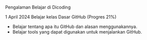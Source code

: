 Pengalaman Belajar di Dicoding

1 April 2024
Belajar kelas Dasar GitHub (Progres 21%)
* Belajar tentang apa itu GitHub dan alasan menggunakannya.
* Belajar tools yang dapat digunakan untuk menjalankan GitHub.
